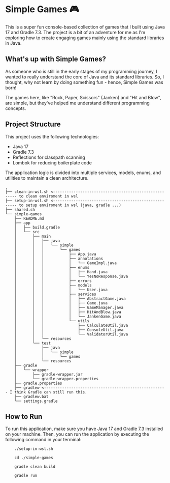 # Simple Games 🎮

This is a super fun console-based collection of games that I built using Java 17 and Gradle 7.3. The project is a bit of an adventure for me as I'm exploring how to create engaging games mainly using the standard libraries in Java. 

## What's up with Simple Games?

As someone who is still in the early stages of my programming journey, I wanted to really understand the core of Java and its standard libraries. So, I thought, why not learn by doing something fun - hence, Simple Games was born! 

The games here, like "Rock, Paper, Scissors" (Janken) and "Hit and Blow", are simple, but they've helped me understand different programming concepts.

## Project Structure

This project uses the following technologies:

- Java 17
- Gradle 7.3
- Reflections for classpath scanning
- Lombok for reducing boilerplate code

The application logic is divided into multiple services, models, enums, and utilities to maintain a clean architecture.

```
.
├── clean-in-wsl.sh <------------------------------------------------------ to clean enviroment in wsl
├── setup-in-wsl.sh <------------------------------------------------------ to setup enviroment in wsl (java, gradle ...)
├── shared.sh
└── simple-games
    ├── README.md
    ├── app
    │   ├── build.gradle
    │   └── src
    │       ├── main
    │       │   ├── java
    │       │   │   └── simple
    │       │   │       └── games
    │       │   │           ├── App.java
    │       │   │           ├── annotations
    │       │   │           │   └── GameImpl.java
    │       │   │           ├── enums
    │       │   │           │   ├── Hand.java
    │       │   │           │   └── YesNoResponse.java
    │       │   │           ├── errors
    │       │   │           ├── models
    │       │   │           │   └── User.java
    │       │   │           ├── services
    │       │   │           │   ├── AbstractGame.java
    │       │   │           │   ├── Game.java
    │       │   │           │   ├── GameManager.java
    │       │   │           │   ├── HitAndBlow.java
    │       │   │           │   └── JankenGame.java
    │       │   │           └── utils
    │       │   │               ├── CalculateUtil.java
    │       │   │               ├── ConsoleUtil.java
    │       │   │               └── ValidatorUtil.java
    │       │   └── resources
    │       └── test
    │           ├── java
    │           │   └── simple
    │           │       └── games
    │           └── resources
    ├── gradle
    │   └── wrapper
    │       ├── gradle-wrapper.jar
    │       └── gradle-wrapper.properties
    ├── gradle.properties
    ├── gradlew <------------------------------------------------------ I think Gradle can still run this.
    ├── gradlew.bat
    └── settings.gradle
```

## How to Run

To run this application, make sure you have Java 17 and Gradle 7.3 installed on your machine. Then, you can run the application by executing the following command in your terminal:

```
    ./setup-in-wsl.sh

    cd ./simple-games

    gradle clean build

    gradle run
```